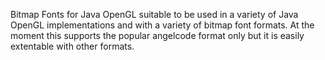 Bitmap Fonts for Java OpenGL suitable to be used in a variety of Java OpenGL implementations and with a variety of bitmap font formats. At the moment this supports the popular angelcode format only but it is easily extentable with other formats.
